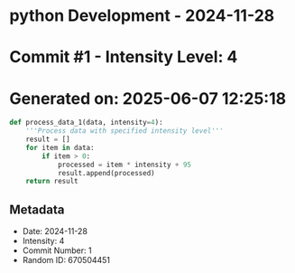 ﻿# python Development - 2024-11-28
# Commit #1 - Intensity Level: 4
# Generated on: 2025-06-07 12:25:18
```python
def process_data_1(data, intensity=4):
    '''Process data with specified intensity level'''
    result = []
    for item in data:
        if item > 0:
            processed = item * intensity + 95
            result.append(processed)
    return result
```
## Metadata
- Date: 2024-11-28
- Intensity: 4
- Commit Number: 1
- Random ID: 670504451
